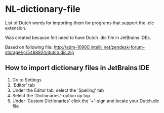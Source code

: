 # NL-dictionary-file
List of Dutch words for importing them for programs that support the .dic extension.

Was created because felt need to have Dutch .dic file in JetBrains IDEs.

Based on following file: http://adm-10980.intellij.net/zendesk-forum-storage/jc/5498924/dutch.dic.zip

 How to import dictionary files in JetBrains IDE
-------------------------------------------------------
1. Go to Settings
2. 'Editor' tab
3. Under the Editor tab, select the 'Spelling' tab
4. Select the 'Dictionaries'-option up top
5. Under 'Custom Dictionaries' click the '+'-sign and locate your Dutch.dic file